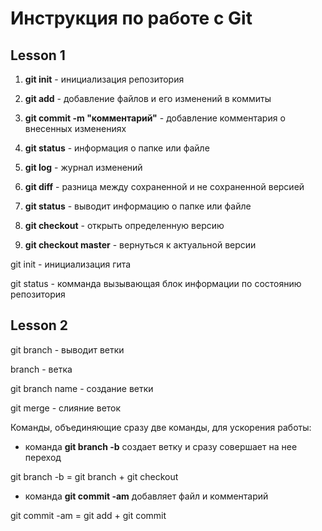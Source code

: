 # Инструкция по работе с Git

## Lesson 1

1. **git init** - инициализация репозитория

2. **git add** - добавление файлов и его изменений в коммиты

3. **git commit -m "комментарий"** - добавление комментария о внесенных изменениях

4. **git status** - информация о папке или файле

5. **git log** - журнал изменений

6. **git diff** - разница между сохраненной и не сохраненной версией

7. **git status** - выводит информацию о папке или файле

8. **git checkout** - открыть определенную версию

9. **git checkout master** - вернуться к актуальной версии

git init - инициализация гита

git status - комманда вызывающая блок информации по состоянию репозитория

## Lesson 2

git branch - выводит ветки

branch - ветка

git branch name - cоздание ветки

git merge - слияние веток

Команды, объединяющие сразу две команды, для ускорения работы:

- команда **git branch -b** создает ветку и сразу совершает на нее переход

git branch -b = git branch + git checkout

- команда **git commit -am** добавляет файл и комментарий

git commit -am = git add + git commit
